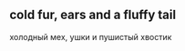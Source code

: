 cold fur, ears and a fluffy tail
-
холодный мех, ушки и пушистый хвостик
<!---
◊ XaKristl | Лисёнок
--->
